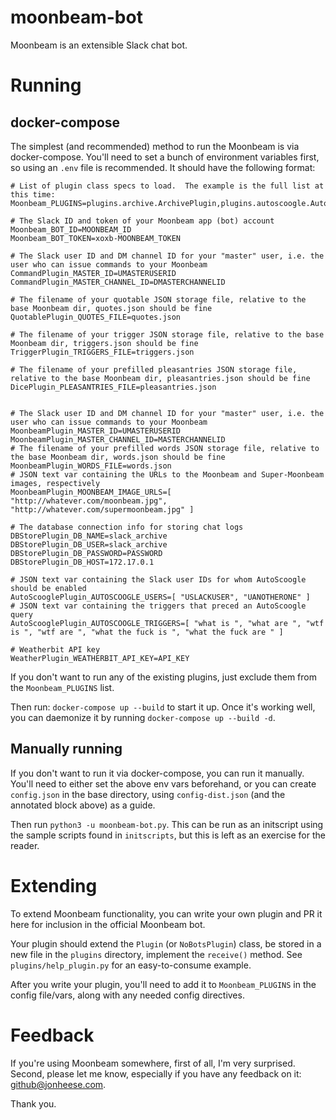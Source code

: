# moonbeam-bot
Moonbeam is an extensible Slack chat bot.

# Running
## docker-compose
The simplest (and recommended) method to run the Moonbeam is via docker-compose.  You'll need to set a bunch of environment variables first, so using an `.env` file is recommended.  It should have the following format:

```
# List of plugin class specs to load.  The example is the full list at this time:
Moonbeam_PLUGINS=plugins.archive.ArchivePlugin,plugins.autoscoogle.AutoScooglePlugin,plugins.command.CommandPlugin,plugins.covid.COVIDPlugin,plugins.dbstore.DBStorePlugin,plugins.dice.DicePlugin,plugins.help.HelpPlugin,plugins.moonbeam.MoonbeamPlugin,plugins.quotable.QuotablePlugin,plugins.trigger.TriggerPlugin,plugins.weather.WeatherPlugin

# The Slack ID and token of your Moonbeam app (bot) account
Moonbeam_BOT_ID=MOONBEAM_ID
Moonbeam_BOT_TOKEN=xoxb-MOONBEAM_TOKEN

# The Slack user ID and DM channel ID for your "master" user, i.e. the user who can issue commands to your Moonbeam
CommandPlugin_MASTER_ID=UMASTERUSERID
CommandPlugin_MASTER_CHANNEL_ID=DMASTERCHANNELID

# The filename of your quotable JSON storage file, relative to the base Moonbeam dir, quotes.json should be fine
QuotablePlugin_QUOTES_FILE=quotes.json

# The filename of your trigger JSON storage file, relative to the base Moonbeam dir, triggers.json should be fine
TriggerPlugin_TRIGGERS_FILE=triggers.json

# The filename of your prefilled pleasantries JSON storage file, relative to the base Moonbeam dir, pleasantries.json should be fine
DicePlugin_PLEASANTRIES_FILE=pleasantries.json


# The Slack user ID and DM channel ID for your "master" user, i.e. the user who can issue commands to your Moonbeam
MoonbeamPlugin_MASTER_ID=UMASTERUSERID
MoonbeamPlugin_MASTER_CHANNEL_ID=MASTERCHANNELID
# The filename of your prefilled words JSON storage file, relative to the base Moonbeam dir, words.json should be fine
MoonbeamPlugin_WORDS_FILE=words.json
# JSON text var containing the URLs to the Moonbeam and Super-Moonbeam images, respectively
MoonbeamPlugin_MOONBEAM_IMAGE_URLS=[ "http://whatever.com/moonbeam.jpg", "http://whatever.com/supermoonbeam.jpg" ]

# The database connection info for storing chat logs
DBStorePlugin_DB_NAME=slack_archive
DBStorePlugin_DB_USER=slack_archive
DBStorePlugin_DB_PASSWORD=PASSWORD
DBStorePlugin_DB_HOST=172.17.0.1

# JSON text var containing the Slack user IDs for whom AutoScoogle should be enabled
AutoScooglePlugin_AUTOSCOOGLE_USERS=[ "USLACKUSER", "UANOTHERONE" ]
# JSON text var containing the triggers that preced an AutoScoogle query
AutoScooglePlugin_AUTOSCOOGLE_TRIGGERS=[ "what is ", "what are ", "wtf is ", "wtf are ", "what the fuck is ", "what the fuck are " ]

# Weatherbit API key
WeatherPlugin_WEATHERBIT_API_KEY=API_KEY
```

If you don't want to run any of the existing plugins, just exclude them from the `Moonbeam_PLUGINS` list.

Then run: `docker-compose up --build` to start it up.  Once it's working well, you can daemonize it by running `docker-compose up --build -d`.

## Manually running
If you don't want to run it via docker-compose, you can run it manually.  You'll need to either set the above env vars beforehand, or you can create `config.json` in the base directory, using `config-dist.json` (and the annotated block above) as a guide.

Then run `python3 -u moonbeam-bot.py`.  This can be run as an initscript using the sample scripts found in `initscripts`, but this is left as an exercise for the reader.

# Extending
To extend Moonbeam functionality, you can write your own plugin and PR it here for inclusion in the official Moonbeam bot.

Your plugin should extend the `Plugin` (or `NoBotsPlugin`) class, be stored in a new file in the `plugins` directory, implement the `receive()` method.  See `plugins/help_plugin.py` for an easy-to-consume example.

After you write your plugin, you'll need to add it to `Moonbeam_PLUGINS` in the config file/vars, along with any needed config directives.

# Feedback
If you're using Moonbeam somewhere, first of all, I'm very surprised.  Second, please let me know, especially if you have any feedback on it: github@jonheese.com.

Thank you.
